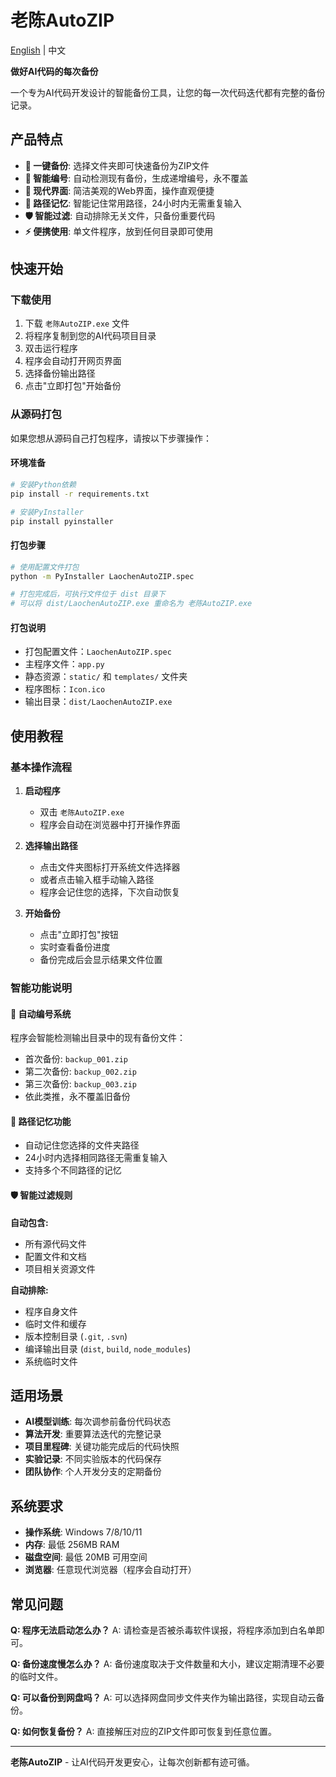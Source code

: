 # 老陈AutoZIP

[English](README_EN.md) | 中文

**做好AI代码的每次备份**

一个专为AI代码开发设计的智能备份工具，让您的每一次代码迭代都有完整的备份记录。

## 产品特点

- **🚀 一键备份**: 选择文件夹即可快速备份为ZIP文件
- **🧠 智能编号**: 自动检测现有备份，生成递增编号，永不覆盖
- **📱 现代界面**: 简洁美观的Web界面，操作直观便捷
- **💾 路径记忆**: 智能记住常用路径，24小时内无需重复输入
- **🛡️ 智能过滤**: 自动排除无关文件，只备份重要代码
- **⚡ 便携使用**: 单文件程序，放到任何目录即可使用

## 快速开始

### 下载使用

1. 下载 `老陈AutoZIP.exe` 文件
2. 将程序复制到您的AI代码项目目录
3. 双击运行程序
4. 程序会自动打开网页界面
5. 选择备份输出路径
6. 点击"立即打包"开始备份

### 从源码打包

如果您想从源码自己打包程序，请按以下步骤操作：

#### 环境准备
```bash
# 安装Python依赖
pip install -r requirements.txt

# 安装PyInstaller
pip install pyinstaller
```

#### 打包步骤
```bash
# 使用配置文件打包
python -m PyInstaller LaochenAutoZIP.spec

# 打包完成后，可执行文件位于 dist 目录下
# 可以将 dist/LaochenAutoZIP.exe 重命名为 老陈AutoZIP.exe
```

#### 打包说明
- 打包配置文件：`LaochenAutoZIP.spec`
- 主程序文件：`app.py`
- 静态资源：`static/` 和 `templates/` 文件夹
- 程序图标：`Icon.ico`
- 输出目录：`dist/LaochenAutoZIP.exe`

## 使用教程

### 基本操作流程

1. **启动程序**
   - 双击 `老陈AutoZIP.exe`
   - 程序会自动在浏览器中打开操作界面

2. **选择输出路径**
   - 点击文件夹图标打开系统文件选择器
   - 或者点击输入框手动输入路径
   - 程序会记住您的选择，下次自动恢复

3. **开始备份**
   - 点击"立即打包"按钮
   - 实时查看备份进度
   - 备份完成后会显示结果文件位置

### 智能功能说明

#### 🔢 自动编号系统
程序会智能检测输出目录中的现有备份文件：
- 首次备份: `backup_001.zip`
- 第二次备份: `backup_002.zip`
- 第三次备份: `backup_003.zip`
- 依此类推，永不覆盖旧备份

#### 🧠 路径记忆功能
- 自动记住您选择的文件夹路径
- 24小时内选择相同路径无需重复输入
- 支持多个不同路径的记忆

#### 🛡️ 智能过滤规则
**自动包含:**
- 所有源代码文件
- 配置文件和文档
- 项目相关资源文件

**自动排除:**
- 程序自身文件
- 临时文件和缓存
- 版本控制目录 (`.git`, `.svn`)
- 编译输出目录 (`dist`, `build`, `node_modules`)
- 系统临时文件

## 适用场景

- **AI模型训练**: 每次调参前备份代码状态
- **算法开发**: 重要算法迭代的完整记录
- **项目里程碑**: 关键功能完成后的代码快照
- **实验记录**: 不同实验版本的代码保存
- **团队协作**: 个人开发分支的定期备份

## 系统要求

- **操作系统**: Windows 7/8/10/11
- **内存**: 最低 256MB RAM
- **磁盘空间**: 最低 20MB 可用空间
- **浏览器**: 任意现代浏览器（程序会自动打开）

## 常见问题

**Q: 程序无法启动怎么办？**
A: 请检查是否被杀毒软件误报，将程序添加到白名单即可。

**Q: 备份速度慢怎么办？**
A: 备份速度取决于文件数量和大小，建议定期清理不必要的临时文件。

**Q: 可以备份到网盘吗？**
A: 可以选择网盘同步文件夹作为输出路径，实现自动云备份。

**Q: 如何恢复备份？**
A: 直接解压对应的ZIP文件即可恢复到任意位置。

---

**老陈AutoZIP** - 让AI代码开发更安心，让每次创新都有迹可循。